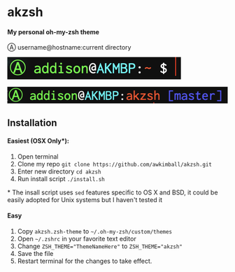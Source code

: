 # akzsh
#### My personal oh-my-zsh theme
Ⓐ  username@hostname:current directory

![](img/nogit.png)

![](img/git.png)




## Installation

#### Easiest (OSX Only*): 

1. Open terminal
2. Clone my repo `git clone https://github.com/awkimball/akzsh.git`
3. Enter new directory `cd akzsh`
4. Run install script `./install.sh`

\* The insall script uses `sed` features specific to OS X and BSD, it could be easily adopted for Unix systems but I haven't tested it

#### Easy
1. Copy `akzsh.zsh-theme` to `~/.oh-my-zsh/custom/themes`
2. Open `~/.zshrc` in your favorite text editor
3. Change `ZSH_THEME="ThemeNameHere"` to `ZSH_THEME="akzsh"`
4. Save the file
5. Restart terminal for the changes to take effect.